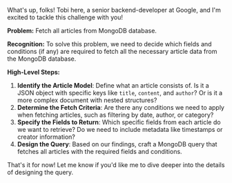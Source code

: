 What's up, folks! Tobi here, a senior backend-developer at Google, and I'm excited to tackle this challenge with you!

**Problem:** Fetch all articles from MongoDB database.

**Recognition:** To solve this problem, we need to decide which fields and conditions (if any) are required to fetch all the necessary article data from the MongoDB database.

**High-Level Steps:**

1. **Identify the Article Model**: Define what an article consists of. Is it a JSON object with specific keys like `title`, `content`, and `author`? Or is it a more complex document with nested structures?
2. **Determine the Fetch Criteria**: Are there any conditions we need to apply when fetching articles, such as filtering by date, author, or category?
3. **Specify the Fields to Return**: Which specific fields from each article do we want to retrieve? Do we need to include metadata like timestamps or creator information?
4. **Design the Query**: Based on our findings, craft a MongoDB query that fetches all articles with the required fields and conditions.

That's it for now! Let me know if you'd like me to dive deeper into the details of designing the query.